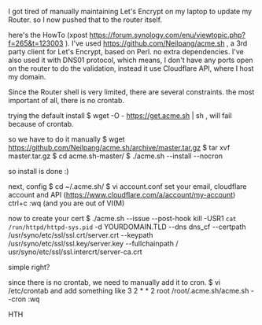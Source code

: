 I got tired of manually maintaining Let's Encrypt on my laptop to update my Router.
so I now pushed that to the router itself.

here's the HowTo (xpost https://forum.synology.com/enu/viewtopic.php?f=265&t=123003 ).
I've used https://github.com/Neilpang/acme.sh , a 3rd party client for Let's Encrypt, based on Perl. no extra dependencies.
I've also used it with DNS01 protocol, which means, I don't have any ports open on the router to do the validation, instead it use Cloudflare API, where I host my domain.

Since the Router shell is very limited, there are several constraints. the most important of all, there is no crontab.

trying the default install
$ wget -O -  https://get.acme.sh | sh
, will fail because of crontab.

so we have to do it manually
$ wget https://github.com/Neilpang/acme.sh/archive/master.tar.gz
$ tar xvf master.tar.gz
$ cd acme.sh-master/
$ ./acme.sh --install --nocron

so install is done :)

next, config
$ cd ~/.acme.sh/
$ vi  account.conf 
set your email, cloudflare account and API (https://www.cloudflare.com/a/account/my-account)
ctrl+c 
:wq (and you are out of VI(M)

now to create your cert
$ ./acme.sh  --issue --post-hook kill -USR1 `cat /run/httpd/httpd-sys.pid` -d YOURDOMAIN.TLD --dns dns_cf --certpath /usr/syno/etc/ssl/ssl.crt/server.crt --keypath /usr/syno/etc/ssl/ssl.key/server.key --fullchainpath /
usr/syno/etc/ssl/ssl.intercrt/server-ca.crt

simple right?

since there is no crontab, we need to manually add it to cron.
$ vi /etc/crontab 
and add something like
3       2       *       *       2       root    /root/.acme.sh/acme.sh --cron
:wq

HTH